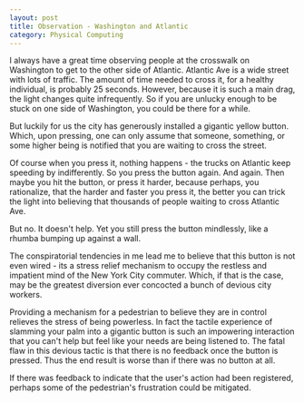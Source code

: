 ```yaml
---
layout: post
title: Observation - Washington and Atlantic
category: Physical Computing
---
```


I always have a great time observing people at the crosswalk on Washington to get to the other side of Atlantic.  Atlantic Ave is a wide street with lots of traffic.  The amount of time needed to cross it, for a healthy individual, is probably 25 seconds.  However, because it is such a main drag, the light changes quite infrequently. So if you are unlucky enough to be stuck on one side of Washington, you could be there for a while. 

But luckily for us the city has generously installed a gigantic yellow button. Which, upon pressing, one can only assume that someone, something, or some higher being is notified that you are waiting to cross the street. 

Of course when you press it, nothing happens - the trucks on Atlantic keep speeding by indifferently.  So you press the button again.  And again. Then maybe you hit the button, or press it harder, because perhaps, you rationalize, that the harder and faster you press it, the better you can trick the light into believing that thousands of people waiting to cross Atlantic Ave.  

But no.  It doesn't help.  Yet you still press the button mindlessly, like a rhumba bumping up against a wall.

The conspiratorial tendencies in me lead me to believe that this button is not even wired - its a stress relief mechanism to occupy the restless and impatient mind of the New York City commuter. Which, if that is the case, may be the greatest diversion ever concocted a bunch of devious city workers. 

Providing a mechanism for a pedestrian to believe they are in control relieves the stress of being powerless. In fact the tactile experience of slamming your palm into a gigantic button is such an impowering interaction that you can't help but feel like your needs are being listened to.  The fatal flaw in this devious tactic is that there is no feedback once the button is pressed. Thus the end result is worse than if there was no button at all.  

If there was feedback to indicate that the user's action had been registered, perhaps some of the pedestrian's frustration could be mitigated.  



